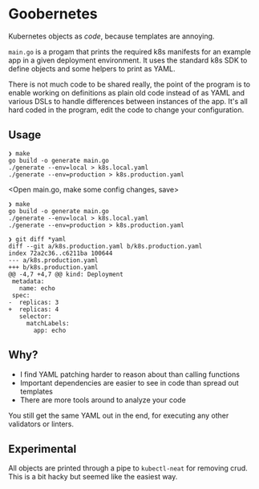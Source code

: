 # Goobernetes

Kubernetes objects as _code_, because templates are annoying.

`main.go` is a progam that prints the required k8s manifests for an example app
in a given deployment environment. It uses the standard k8s SDK to define
objects and some helpers to print as YAML.

There is not much code to be shared really, the point of the program is to
enable working on definitions as plain old code instead of as YAML and various
DSLs to handle differences between instances of the app. It's all hard coded in
the program, edit the code to change your configuration.

## Usage

```
❯ make
go build -o generate main.go
./generate --env=local > k8s.local.yaml
./generate --env=production > k8s.production.yaml
```

<Open main.go, make some config changes, save>

```
❯ make
go build -o generate main.go
./generate --env=local > k8s.local.yaml
./generate --env=production > k8s.production.yaml

❯ git diff *yaml
diff --git a/k8s.production.yaml b/k8s.production.yaml
index 72a2c36..c6211ba 100644
--- a/k8s.production.yaml
+++ b/k8s.production.yaml
@@ -4,7 +4,7 @@ kind: Deployment
 metadata:
   name: echo
 spec:
-  replicas: 3
+  replicas: 4
   selector:
     matchLabels:
       app: echo
```

## Why?

* I find YAML patching harder to reason about than calling functions
* Important dependencies are easier to see in code than spread out templates
* There are more tools around to analyze your code

You still get the same YAML out in the end, for executing any other validators
or linters.

## Experimental

All objects are printed through a pipe to `kubectl-neat` for removing crud.
This is a bit hacky but seemed like the easiest way.
